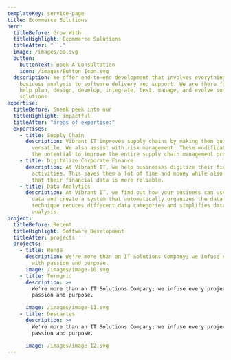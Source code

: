 ```yaml
---
templateKey: service-page
title: Ecommerce Solutions
hero:
  titleBefore: Grow With
  titleHighlight: Ecommerce Solutions
  titleAfter: "  ."
  image: /images/es.svg
  button:
    buttonText: Book A Consultation
    icon: /images/Button Icon.svg
  description: We offer end-to-end development that involves everything from
    business analysis to software delivery and support. We are there for you to
    help plan, design, develop, integrate, test, manage, and evolve software
    solutions.
expertise:
  titleBefore: Sneak peek into our
  titleHighlight: impactful
  titleAfter: "areas of expertise:"
  expertises:
    - title: Supply Chain
      description: Vibrant IT improves supply chains by making them quicker and more
        versatile. We also assist with risk management. These modifications have
        the potential to improve the entire supply chain management process.
    - title: Digitalize Corporate Finance
      description: At Vibrant IT, we help businesses digitize their financial
        activities. This saves them a lot of time and money while also ensuring
        that their financial data is more reliable.
    - title: Data Analytics
      description: At Vibrant IT, we find out how your business can use all of its
        data and create a system that automatically organizes the data. This
        technique reduces different data categories and simplifies data
        analysis.
project:
  titleBefore: Recent
  titleHighlight: Software Development
  titleAfter: projects
  projects:
    - title: Wonde
      description: We're more than an IT Solutions Company; we infuse every project
        with passion and purpose.
      image: /images/image-10.svg
    - title: Termgrid
      description: >+
        We're more than an IT Solutions Company; we infuse every project with
        passion and purpose.

      image: /images/image-11.svg
    - title: Descartes
      description: >+
        We're more than an IT Solutions Company; we infuse every project with
        passion and purpose.

      image: /images/image-12.svg
---
```

